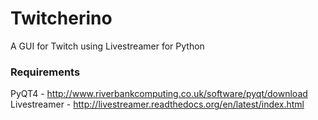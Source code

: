 Twitcherino
===========

A GUI for Twitch using Livestreamer for Python


### Requirements
PyQT4 - http://www.riverbankcomputing.co.uk/software/pyqt/download
Livestreamer - http://livestreamer.readthedocs.org/en/latest/index.html
